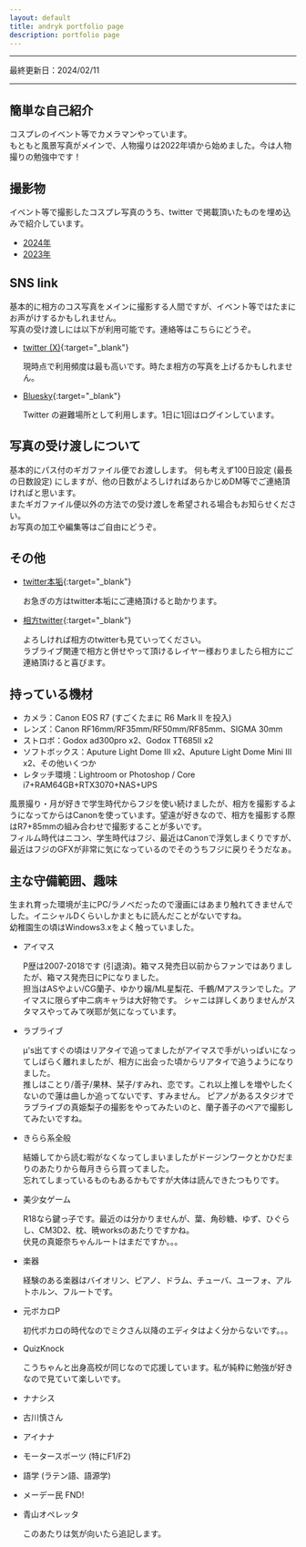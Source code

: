 ```yaml
---
layout: default
title: andryk portfolio page
description: portfolio page
---
```


---------------------------

最終更新日：2024/02/11

---------------------------

## 簡単な自己紹介

コスプレのイベント等でカメラマンやっています。  
もともと風景写真がメインで、人物撮りは2022年頃から始めました。今は人物撮りの勉強中です！


## 撮影物

イベント等で撮影したコスプレ写真のうち、twitter で掲載頂いたものを埋め込みで紹介しています。

* [2024年](./twitter_ph/2024/)
* [2023年](./twitter_ph/2023/)


## SNS link

基本的に相方のコス写真をメインに撮影する人間ですが、イベント等ではたまにお声がけするかもしれません。  
写真の受け渡しには以下が利用可能です。連絡等はこちらにどうぞ。

* [twitter (X)](https://twitter.com/andrykph){:target="_blank"}

    現時点で利用頻度は最も高いです。時たま相方の写真を上げるかもしれません。

* [Bluesky](https://bsky.app/profile/andryk.moe){:target="_blank"}

    Twitter の避難場所として利用します。1日に1回はログインしています。


## 写真の受け渡しについて

基本的にパス付のギガファイル便でお渡しします。
何も考えず100日設定 (最長の日数設定) にしますが、他の日数がよろしければあらかじめDM等でご連絡頂ければと思います。  
またギガファイル便以外の方法での受け渡しを希望される場合もお知らせください。  
お写真の加工や編集等はご自由にどうぞ。


## その他

* [twitter本垢](https://twitter.com/mgandryk){:target="_blank"}

    お急ぎの方はtwitter本垢にご連絡頂けると助かります。

* [相方twitter](https://twitter.com/sirokuroandkiyu){:target="_blank"}

    よろしければ相方のtwitterも見ていってください。  
    ラブライブ関連で相方と併せやって頂けるレイヤー様おりましたら相方にご連絡頂けると喜びます。


## 持っている機材

* カメラ：Canon EOS R7 (すごくたまに R6 Mark II を投入)
* レンズ：Canon RF16mm/RF35mm/RF50mm/RF85mm、SIGMA 30mm
* ストロボ：Godox ad300pro x2、Godox TT685II x2
* ソフトボックス：Aputure Light Dome III x2、Aputure Light Dome Mini III x2、その他いくつか
* レタッチ環境：Lightroom or Photoshop / Core i7+RAM64GB+RTX3070+NAS+UPS

風景撮り・月が好きで学生時代からフジを使い続けましたが、相方を撮影するようになってからはCanonを使っています。望遠が好きなので、相方を撮影する際はR7+85mmの組み合わせで撮影することが多いです。  
フィルム時代はニコン、学生時代はフジ、最近はCanonで浮気しまくりですが、最近はフジのGFXが非常に気になっているのでそのうちフジに戻りそうだなぁ。


## 主な守備範囲、趣味

生まれ育った環境が主にPC/ラノベだったので漫画にはあまり触れてきませんでした。イニシャルDくらいしかまともに読んだことがないですね。  
幼稚園生の頃はWindows3.xをよく触っていました。

* アイマス

    P歴は2007-2018です (引退済)。箱マス発売日以前からファンではありましたが、箱マス発売日にPになりました。  
    担当はASやよい/CG蘭子、ゆかり嬢/ML星梨花、千鶴/Mアスランでした。アイマスに限らず中二病キャラは大好物です。
    シャニは詳しくありませんがスタマスやってみて咲耶が気になっています。

* ラブライブ

    μ's出てすぐの頃はリアタイで追ってましたがアイマスで手がいっぱいになってしばらく離れましたが、相方に出会った頃からリアタイで追うようになりました。  
    推しはことり/善子/果林、栞子/すみれ、恋です。これ以上推しを増やしたくないので蓮は曲しか追ってないです、すみません。
    ピアノがあるスタジオでラブライブの真姫梨子の撮影をやってみたいのと、蘭子善子のペアで撮影してみたいですね。

* きらら系全般

    結婚してから読む暇がなくなってしまいましたがドージンワークとかひだまりのあたりから毎月きらら買ってました。  
    忘れてしまっているものもあるかもですが大体は読んできたつもりです。

* 美少女ゲーム

    R18なら鍵っ子です。最近のは分かりませんが、葉、角砂糖、ゆず、ひぐらし、CM3D2、枕、暁worksのあたりですかね。  
    伏見の真姫奈ちゃんルートはまだですか。。。

* 楽器

    経験のある楽器はバイオリン、ピアノ、ドラム、チューバ、ユーフォ、アルトホルン、フルートです。

* 元ボカロP

    初代ボカロの時代なのでミクさん以降のエディタはよく分からないです。。。

* QuizKnock

    こうちゃんと出身高校が同じなので応援しています。私が純粋に勉強が好きなので見ていて楽しいです。

* ナナシス
* 古川慎さん
* アイナナ
* モータースポーツ (特にF1/F2)
* 語学 (ラテン語、語源学)
* メーデー民 FND!
* 青山オペレッタ

    このあたりは気が向いたら追記します。
